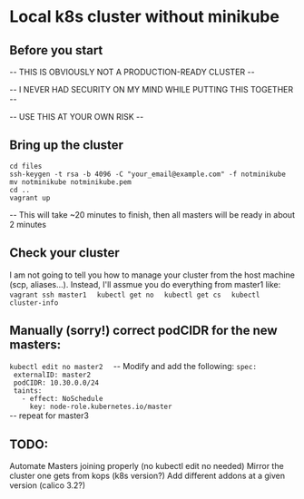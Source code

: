 # Local k8s cluster without minikube

## Before you start
-- THIS IS OBVIOUSLY NOT A PRODUCTION-READY CLUSTER -- 

-- I NEVER HAD SECURITY ON MY MIND WHILE PUTTING THIS TOGETHER --

-- USE THIS AT YOUR OWN RISK --

## Bring up the cluster
`cd files`  
`ssh-keygen -t rsa -b 4096 -C "your_email@example.com" -f notminikube`  
`mv notminikube notminikube.pem`  
`cd ..`  
`vagrant up`  

-- This will take ~20 minutes to finish, then all masters will be ready in about 2 minutes
## Check your cluster
I am not going to tell you how to manage your cluster from the host machine (scp, aliases...). Instead, I'll assmue you do everything from master1 like:
`vagrant ssh master1  `
`kubectl get no  `
`kubectl get cs  `
`kubectl cluster-info`
## Manually (sorry!) correct podCIDR for the new masters:
`kubectl edit no master2  `
-- Modify and add the following:
`spec:`    
`  externalID: master2  `  
`  podCIDR: 10.30.0.0/24  `  
`  taints:  `  
`    - effect: NoSchedule  `  
`      key: node-role.kubernetes.io/master  `  
-- repeat for master3
## 
## TODO:
Automate Masters joining properly (no kubectl edit no needed)
Mirror the cluster one gets from kops (k8s version?)
Add different addons at a given version (calico 3.2?)
